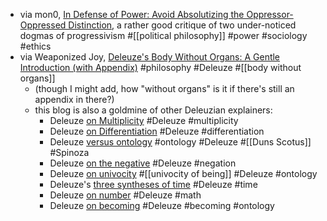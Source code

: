 - via mon0, [In Defense of Power: Avoid Absolutizing the Oppressor-Oppressed Distinction](https://mon0.substack.com/p/in-defence-of-power), a rather good critique of two under-noticed dogmas of progressivism #[[political philosophy]] #power #sociology #ethics
- via Weaponized Joy, [Deleuze's Body Without Organs: A Gentle Introduction (with Appendix)](https://weaponizedjoy.blogspot.com/2023/01/deleuzes-body-without-organs-gentle.html) #philosophy #Deleuze #[[body without organs]]
	- (though I might add, how "without organs" is it if there's still an appendix in there?)
	- this blog is also a goldmine of other Deleuzian explainers:
		- Deleuze [on Multiplicity](https://weaponizedjoy.blogspot.com/2022/12/deleuze-on-multiplicity-primer.html) #Deleuze #multiplicity
		- Deleuze [on Differentiation](https://weaponizedjoy.blogspot.com/2023/01/a-pair-of-deleuzian-terms.html) #Deleuze #differentiation
		- Deleuze [versus ontology](https://weaponizedjoy.blogspot.com/2024/05/Nonontology.html) #ontology #Deleuze #[[Duns Scotus]] #Spinoza
		- Deleuze [on the negative](https://weaponizedjoy.blogspot.com/2023/08/deleuze-on-negative.html) #Deleuze #negation
		- Deleuze [on univocity](https://weaponizedjoy.blogspot.com/2024/12/univocityexp.html) #[[univocity of being]] #Deleuze #ontology
		- Deleuze's [three syntheses of time](https://weaponizedjoy.blogspot.com/2023/12/three%20syntheses.html) #Deleuze #time
		- Deleuze [on number](https://weaponizedjoy.blogspot.com/2023/08/deleuze-on-number.html) #Deleuze #math
		- Deleuze [on becoming](https://weaponizedjoy.blogspot.com/2023/05/Deleuze%20Becoming.html) #Deleuze #becoming #ontology